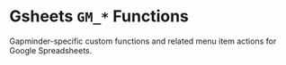 # Gsheets `GM_*` Functions

Gapminder-specific custom functions and related menu item actions for Google Spreadsheets.

